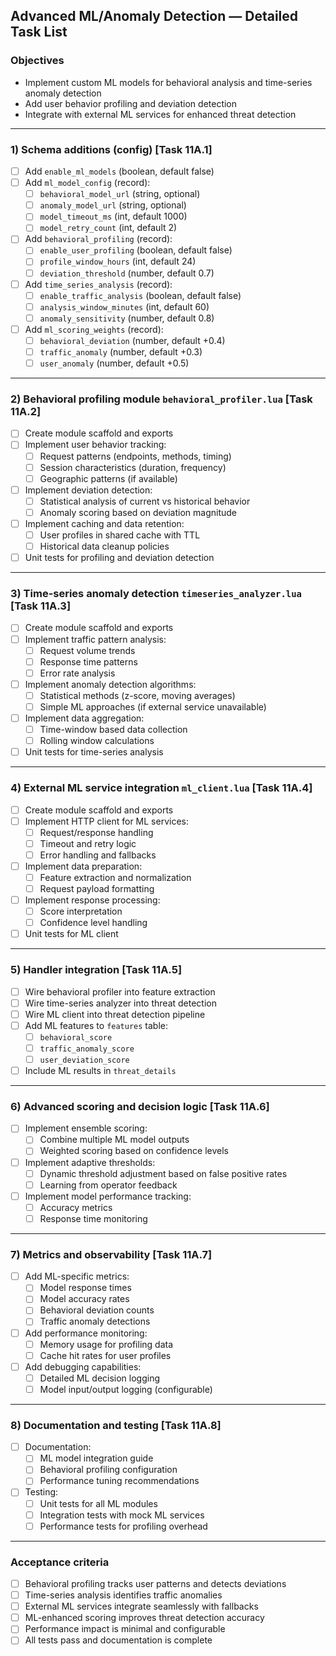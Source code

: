 ## Advanced ML/Anomaly Detection — Detailed Task List

### Objectives
- Implement custom ML models for behavioral analysis and time-series anomaly detection
- Add user behavior profiling and deviation detection
- Integrate with external ML services for enhanced threat detection

---

### 1) Schema additions (config) [Task 11A.1]
- [ ] Add `enable_ml_models` (boolean, default false)
- [ ] Add `ml_model_config` (record):
  - [ ] `behavioral_model_url` (string, optional)
  - [ ] `anomaly_model_url` (string, optional)
  - [ ] `model_timeout_ms` (int, default 1000)
  - [ ] `model_retry_count` (int, default 2)
- [ ] Add `behavioral_profiling` (record):
  - [ ] `enable_user_profiling` (boolean, default false)
  - [ ] `profile_window_hours` (int, default 24)
  - [ ] `deviation_threshold` (number, default 0.7)
- [ ] Add `time_series_analysis` (record):
  - [ ] `enable_traffic_analysis` (boolean, default false)
  - [ ] `analysis_window_minutes` (int, default 60)
  - [ ] `anomaly_sensitivity` (number, default 0.8)
- [ ] Add `ml_scoring_weights` (record):
  - [ ] `behavioral_deviation` (number, default +0.4)
  - [ ] `traffic_anomaly` (number, default +0.3)
  - [ ] `user_anomaly` (number, default +0.5)

---

### 2) Behavioral profiling module `behavioral_profiler.lua` [Task 11A.2]
- [ ] Create module scaffold and exports
- [ ] Implement user behavior tracking:
  - [ ] Request patterns (endpoints, methods, timing)
  - [ ] Session characteristics (duration, frequency)
  - [ ] Geographic patterns (if available)
- [ ] Implement deviation detection:
  - [ ] Statistical analysis of current vs historical behavior
  - [ ] Anomaly scoring based on deviation magnitude
- [ ] Implement caching and data retention:
  - [ ] User profiles in shared cache with TTL
  - [ ] Historical data cleanup policies
- [ ] Unit tests for profiling and deviation detection

---

### 3) Time-series anomaly detection `timeseries_analyzer.lua` [Task 11A.3]
- [ ] Create module scaffold and exports
- [ ] Implement traffic pattern analysis:
  - [ ] Request volume trends
  - [ ] Response time patterns
  - [ ] Error rate analysis
- [ ] Implement anomaly detection algorithms:
  - [ ] Statistical methods (z-score, moving averages)
  - [ ] Simple ML approaches (if external service unavailable)
- [ ] Implement data aggregation:
  - [ ] Time-window based data collection
  - [ ] Rolling window calculations
- [ ] Unit tests for time-series analysis

---

### 4) External ML service integration `ml_client.lua` [Task 11A.4]
- [ ] Create module scaffold and exports
- [ ] Implement HTTP client for ML services:
  - [ ] Request/response handling
  - [ ] Timeout and retry logic
  - [ ] Error handling and fallbacks
- [ ] Implement data preparation:
  - [ ] Feature extraction and normalization
  - [ ] Request payload formatting
- [ ] Implement response processing:
  - [ ] Score interpretation
  - [ ] Confidence level handling
- [ ] Unit tests for ML client

---

### 5) Handler integration [Task 11A.5]
- [ ] Wire behavioral profiler into feature extraction
- [ ] Wire time-series analyzer into threat detection
- [ ] Wire ML client into threat detection pipeline
- [ ] Add ML features to `features` table:
  - [ ] `behavioral_score`
  - [ ] `traffic_anomaly_score`
  - [ ] `user_deviation_score`
- [ ] Include ML results in `threat_details`

---

### 6) Advanced scoring and decision logic [Task 11A.6]
- [ ] Implement ensemble scoring:
  - [ ] Combine multiple ML model outputs
  - [ ] Weighted scoring based on confidence levels
- [ ] Implement adaptive thresholds:
  - [ ] Dynamic threshold adjustment based on false positive rates
  - [ ] Learning from operator feedback
- [ ] Implement model performance tracking:
  - [ ] Accuracy metrics
  - [ ] Response time monitoring

---

### 7) Metrics and observability [Task 11A.7]
- [ ] Add ML-specific metrics:
  - [ ] Model response times
  - [ ] Model accuracy rates
  - [ ] Behavioral deviation counts
  - [ ] Traffic anomaly detections
- [ ] Add performance monitoring:
  - [ ] Memory usage for profiling data
  - [ ] Cache hit rates for user profiles
- [ ] Add debugging capabilities:
  - [ ] Detailed ML decision logging
  - [ ] Model input/output logging (configurable)

---

### 8) Documentation and testing [Task 11A.8]
- [ ] Documentation:
  - [ ] ML model integration guide
  - [ ] Behavioral profiling configuration
  - [ ] Performance tuning recommendations
- [ ] Testing:
  - [ ] Unit tests for all ML modules
  - [ ] Integration tests with mock ML services
  - [ ] Performance tests for profiling overhead

---

### Acceptance criteria
- [ ] Behavioral profiling tracks user patterns and detects deviations
- [ ] Time-series analysis identifies traffic anomalies
- [ ] External ML services integrate seamlessly with fallbacks
- [ ] ML-enhanced scoring improves threat detection accuracy
- [ ] Performance impact is minimal and configurable
- [ ] All tests pass and documentation is complete
